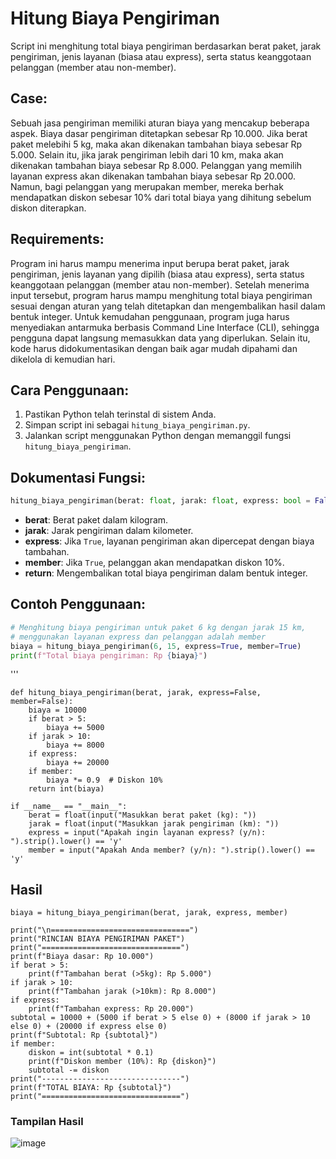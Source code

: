 # Hitung Biaya Pengiriman

Script ini menghitung total biaya pengiriman berdasarkan berat paket, jarak pengiriman, jenis layanan (biasa atau express), serta status keanggotaan pelanggan (member atau non-member).

Case:
-----
Sebuah jasa pengiriman memiliki aturan biaya yang mencakup beberapa aspek. Biaya dasar pengiriman ditetapkan sebesar Rp 10.000. Jika berat paket melebihi 5 kg, maka akan dikenakan tambahan biaya sebesar Rp 5.000. Selain itu, jika jarak pengiriman lebih dari 10 km, maka akan dikenakan tambahan biaya sebesar Rp 8.000. Pelanggan yang memilih layanan express akan dikenakan tambahan biaya sebesar Rp 20.000. Namun, bagi pelanggan yang merupakan member, mereka berhak mendapatkan diskon sebesar 10% dari total biaya yang dihitung sebelum diskon diterapkan. 

Requirements:
-------------
Program ini harus mampu menerima input berupa berat paket, jarak pengiriman, jenis layanan yang dipilih (biasa atau express), serta status keanggotaan pelanggan (member atau non-member). Setelah menerima input tersebut, program harus mampu menghitung total biaya pengiriman sesuai dengan aturan yang telah ditetapkan dan mengembalikan hasil dalam bentuk integer. Untuk kemudahan penggunaan, program juga harus menyediakan antarmuka berbasis Command Line Interface (CLI), sehingga pengguna dapat langsung memasukkan data yang diperlukan. Selain itu, kode harus didokumentasikan dengan baik agar mudah dipahami dan dikelola di kemudian hari.

Cara Penggunaan:
---------------
1. Pastikan Python telah terinstal di sistem Anda.
2. Simpan script ini sebagai `hitung_biaya_pengiriman.py`.
3. Jalankan script menggunakan Python dengan memanggil fungsi `hitung_biaya_pengiriman`.

Dokumentasi Fungsi:
-------------------
```python
hitung_biaya_pengiriman(berat: float, jarak: float, express: bool = False, member: bool = False) -> int
```

- **berat**: Berat paket dalam kilogram.
- **jarak**: Jarak pengiriman dalam kilometer.
- **express**: Jika `True`, layanan pengiriman akan dipercepat dengan biaya tambahan.
- **member**: Jika `True`, pelanggan akan mendapatkan diskon 10%.
- **return**: Mengembalikan total biaya pengiriman dalam bentuk integer.

Contoh Penggunaan:
------------------
```python
# Menghitung biaya pengiriman untuk paket 6 kg dengan jarak 15 km,
# menggunakan layanan express dan pelanggan adalah member
biaya = hitung_biaya_pengiriman(6, 15, express=True, member=True)
print(f"Total biaya pengiriman: Rp {biaya}")
```
'''
```
def hitung_biaya_pengiriman(berat, jarak, express=False, member=False):
    biaya = 10000
    if berat > 5:
        biaya += 5000
    if jarak > 10:
        biaya += 8000
    if express:
        biaya += 20000
    if member:
        biaya *= 0.9  # Diskon 10%
    return int(biaya)

if __name__ == "__main__":
    berat = float(input("Masukkan berat paket (kg): "))
    jarak = float(input("Masukkan jarak pengiriman (km): "))
    express = input("Apakah ingin layanan express? (y/n): ").strip().lower() == 'y'
    member = input("Apakah Anda member? (y/n): ").strip().lower() == 'y'
  ```
## Hasil  
    biaya = hitung_biaya_pengiriman(berat, jarak, express, member)
    
    print("\n===============================")
    print("RINCIAN BIAYA PENGIRIMAN PAKET")
    print("===============================")
    print(f"Biaya dasar: Rp 10.000")
    if berat > 5:
        print(f"Tambahan berat (>5kg): Rp 5.000")
    if jarak > 10:
        print(f"Tambahan jarak (>10km): Rp 8.000")
    if express:
        print(f"Tambahan express: Rp 20.000")
    subtotal = 10000 + (5000 if berat > 5 else 0) + (8000 if jarak > 10 else 0) + (20000 if express else 0)
    print(f"Subtotal: Rp {subtotal}")
    if member:
        diskon = int(subtotal * 0.1)
        print(f"Diskon member (10%): Rp {diskon}")
        subtotal -= diskon
    print("-------------------------------")
    print(f"TOTAL BIAYA: Rp {subtotal}")
    print("===============================")


### Tampilan Hasil
![image](https://github.com/user-attachments/assets/f51e8953-6e24-4d44-b8a0-ff5248014db8)

